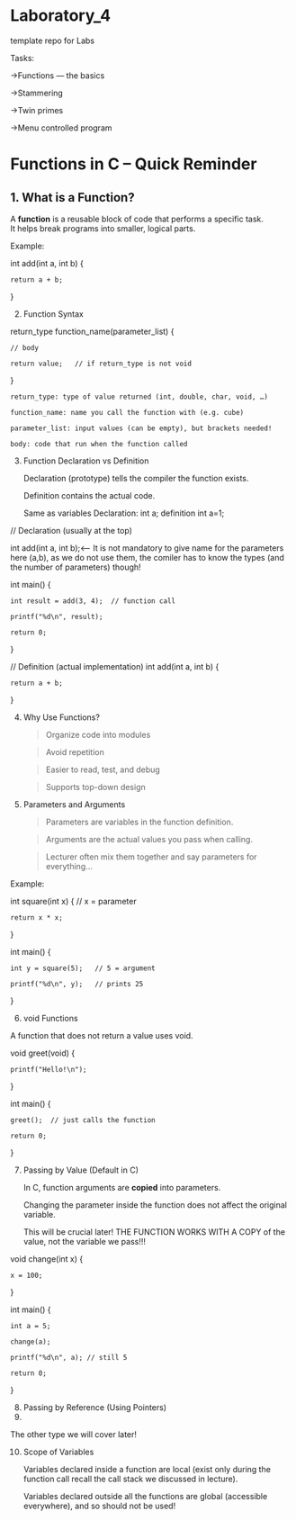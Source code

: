 # Laboratory_4
template repo for Labs

Tasks:

->Functions — the basics

->Stammering

->Twin primes

->Menu controlled program

# Functions in C – Quick Reminder



## 1. What is a Function?
A **function** is a reusable block of code that performs a specific task.  
It helps break programs into smaller, logical parts.

Example:

int add(int a, int b) {

    return a + b;
    
}

2. Function Syntax

return_type function_name(parameter_list) {

    // body
    
    return value;   // if return_type is not void
    
}

    return_type: type of value returned (int, double, char, void, …)

    function_name: name you call the function with (e.g. cube)

    parameter_list: input values (can be empty), but brackets needed!

    body: code that run when the function called

3. Function Declaration vs Definition

    Declaration (prototype) tells the compiler the function exists.

    Definition contains the actual code.

   Same as variables Declaration: int a;  definition int a=1;

// Declaration (usually at the top)

int add(int a, int b);<-- It is not mandatory to give name for the parameters here (a,b), as we do not use them, the comiler has to know the types (and the number of parameters) though!

int main() {

    int result = add(3, 4);  // function call
    
    printf("%d\n", result);
    
    return 0;
    
}

// Definition (actual implementation)
int add(int a, int b) {

    return a + b;
    
}

4. Why Use Functions?

    >Organize code into modules

    >Avoid repetition

    >Easier to read, test, and debug

    >Supports top-down design

5. Parameters and Arguments

    >Parameters are variables in the function definition.

    >Arguments are the actual values you pass when calling.

    >Lecturer often mix them together and say parameters for everything...

Example:

int square(int x) {   // x = parameter

    return x * x;
}

int main() {

    int y = square(5);   // 5 = argument
    
    printf("%d\n", y);   // prints 25
    
}

6. void Functions

A function that does not return a value uses void.

void greet(void) {

    printf("Hello!\n");
    
}

int main() {

    greet();  // just calls the function
    
    return 0;
    
}

7. Passing by Value (Default in C)

    In C, function arguments are **copied** into parameters.

    Changing the parameter inside the function does not affect the original variable.

   This will be crucial later! THE FUNCTION WORKS WITH A COPY of the value, not the variable we pass!!!

void change(int x) {

    x = 100;
    
}

int main() {

    int a = 5;
    
    change(a);
    
    printf("%d\n", a); // still 5
    
    return 0;
}

8. Passing by Reference (Using Pointers)
9. 
The other type we will cover later!

10. Scope of Variables

    Variables declared inside a function are local (exist only during the function call recall the call stack we discussed in lecture).

    Variables declared outside all the functions are global (accessible everywhere), and so should not be used!

